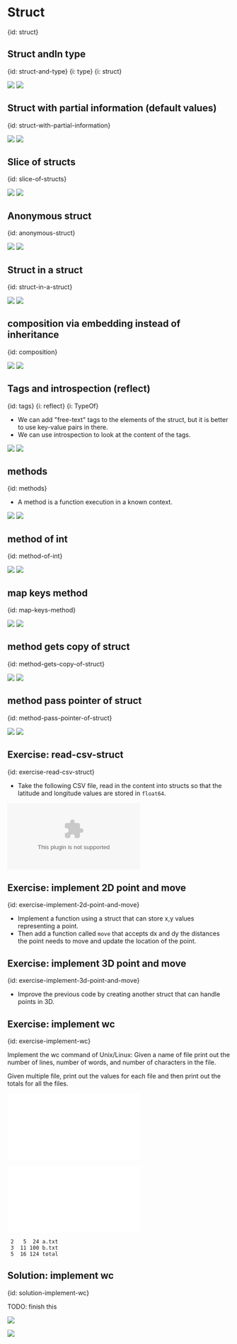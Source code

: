 # Struct
{id: struct}

## Struct andln type
{id: struct-and-type}
{i: type}
{i: struct}

![](examples/struct-person/struct_person.go)
![](examples/struct-person/struct_person.out)

## Struct with partial information (default values)
{id: struct-with-partial-information}

![](examples/partial-struct/partial_struct.go)
![](examples/partial-struct/partial_struct.out)

## Slice of structs
{id: slice-of-structs}

![](examples/slice-of-struct/slice_of_struct.go)
![](examples/slice-of-struct/slice_of_struct.out)


## Anonymous struct
{id: anonymous-struct}

![](examples/anonymous-struct/anonymous_struct.go)
![](examples/anonymous-struct/anonymous_struct.out)

## Struct in a struct
{id: struct-in-a-struct}

![](examples/struct-in-a-struct/struct_in_a_struct.go)
![](examples/struct-in-a-struct/struct_in_a_struct.out)

## composition via embedding instead of inheritance
{id: composition}

![](examples/struct-compose/struct_compose.go)
![](examples/struct-compose/struct_compose.out)

## Tags and introspection (reflect)
{id: tags}
{i: reflect}
{i: TypeOf}

* We can add "free-text" tags to the elements of the struct, but it is better to use key-value pairs in there.
* We can use introspection to look at the content of the tags.

![](examples/struct-tags/struct_tags.go)
![](examples/struct-tags/struct_tags.out)

## methods
{id: methods}

* A method is a function execution in a known context.

![](examples/struct-methods/struct_methods.go)
![](examples/struct-methods/struct_methods.out)

## method of int
{id: method-of-int}

![](examples/method-of-int/method_of_int.go)
![](examples/method-of-int/method_of_int.out)

## map keys method
{id: map-keys-method}

![](examples/map-keys-method/map_keys_method.go)
![](examples/map-keys-method/map_keys_method.out)


## method gets copy of struct
{id: method-gets-copy-of-struct}

![](examples/method-gets-copy/method_gets_copy.go)
![](examples/method-gets-copy/method_gets_copy.out)

## method pass pointer of struct
{id: method-pass-pointer-of-struct}

![](examples/method-pass-pointer/method_pass_pointer.go)
![](examples/method-pass-pointer/method_pass_pointer.out)

## Exercise: read-csv-struct
{id: exercise-read-csv-struct}

* Take the following CSV file, read in the content into structs so that the latitude and longitude values are stored in `float64`.

![](examples/csv-struct/cities.csv)

## Exercise: implement 2D point and move
{id: exercise-implement-2d-point-and-move}

* Implement a function using a struct that can store x,y values representing a point.
* Then add a function called `move` that accepts dx and dy the distances the point needs to move and update the location of the point.

## Exercise: implement 3D point and move
{id: exercise-implement-3d-point-and-move}

* Improve the previous code by creating another struct that can handle points in 3D.


## Exercise: implement wc
{id: exercise-implement-wc}

Implement the wc command of Unix/Linux: Given a name of file print out the number of lines, number of words, and number of characters in the file.

Given multiple file, print out the values for each file and then print out the totals for all the files.

![](examples/wc/a.txt)

![](examples/wc/b.txt)

```
 2   5  24 a.txt
 3  11 100 b.txt
 5  16 124 total
```

## Solution: implement wc
{id: solution-implement-wc}

TODO: finish this

![](examples/wc/wc.go)

![](examples/wc/wc_test.go)